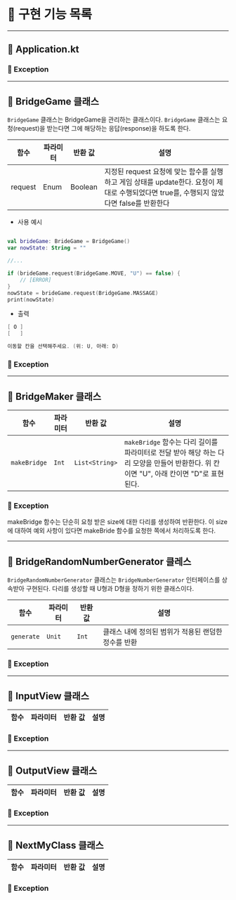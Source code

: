 # 🔧 구현 기능 목록

--- 

## 🚀 Application.kt

### 🚨 Exception

---  

## 🚀 BridgeGame 클래스
`BridgeGame` 클래스는 BridgeGame을 관리하는 클래스이다.
`BridgeGame` 클래스는 요청(request)을 받는다면 그에 해당하는 응답(response)을 하도록 한다.

|함수|파라미터| 반환 값    | 설명                                           |
|---|---|---------|----------------------------------------------|
|request|Enum| Boolean | 지정된 request 요청에 맞는 함수를 실행하고 게임 상태를 update한다. 요청이 제대로 수행되었다면 true를, 수행되지 않았다면 false를 반환한다|

- 사용 예시
```kotlin

val brideGame: BrideGame = BridgeGame()
var nowState: String = ""

//...

if (brideGame.request(BridgeGame.MOVE, "U") == false) {
    // [ERROR]
}
nowState = brideGame.request(BridgeGame.MASSAGE)
print(nowState)
```
- 출력
```kotlin
[ O ]
[   ]

이동할 칸을 선택해주세요. (위: U, 아래: D)
```


### 🚨 Exception

---  

## 🚀 BridgeMaker 클래스

|함수|파라미터|반환 값|설명|
|---|---|---|---|
|`makeBridge`|`Int`|`List<String>`|`makeBridge` 함수는 다리 길이를 파라미터로 전달 받아 해당 하는 다리 모양을 만들어 반환한다. 위 칸이면 "U", 아래 칸이면 "D"로 표현된다.|

### 🚨 Exception
makeBridge 함수는 단순히 요청 받은 size에 대한 다리를 생성하여 반환한다. 이 size에 대하여 예외 사항이 있다면 makeBride 함수를 요청한 쪽에서 처리하도록 한다.

---

## 🚀 BridgeRandomNumberGenerator 클레스
`BridgeRandomNumberGenerator` 클래스는 `BridgeNumberGenerator` 인터페이스를 상속받아 구현된다.
다리를 생성할 때 U형과 D형을 정하기 위한 클래스이다.

|함수|파라미터|반환 값| 설명                            |
|---|---|---|-------------------------------|
|`generate`|`Unit`|`Int`| 클래스 내에 정의된 범위가 적용된 랜덤한 정수를 반환 |

### 🚨 Exception

---

## 🚀 InputView 클래스

|함수|파라미터|반환 값|설명|
|---|---|---|---|

### 🚨 Exception

---

## 🚀 OutputView 클래스

|함수|파라미터|반환 값|설명|
|---|---|---|---|

### 🚨 Exception

---

## 🚀 NextMyClass 클래스

|함수|파라미터|반환 값|설명|
|---|---|---|---|

### 🚨 Exception

